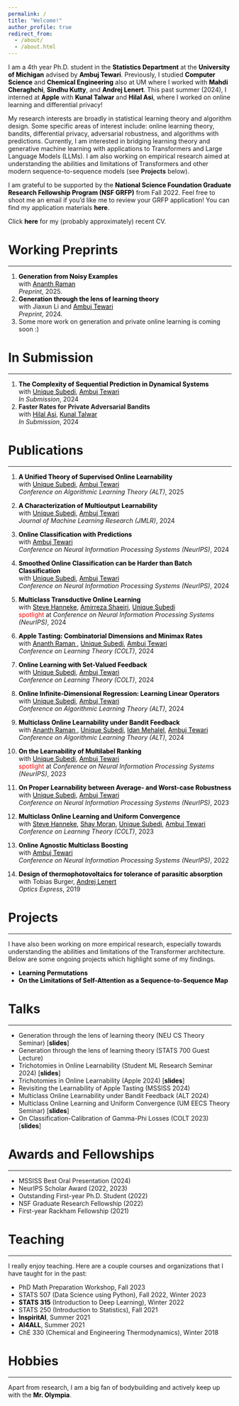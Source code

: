 ```yaml
---
permalink: /
title: "Welcome!"
author_profile: true
redirect_from: 
  - /about/
  - /about.html
---
```


I am a 4th year Ph.D. student in the <b><a href="https://lsa.umich.edu/stats" style="color: black;text-decoration: none">Statistics Department</a></b> at the <b><a href="https://umich.edu/" style="color: black;text-decoration: none">University of Michigan</a></b> advised by <b><a href="https://ambujtewari.github.io" style="color: black;text-decoration: none">Ambuj Tewari</a></b>. Previously, I studied <b><a href="https://cse.engin.umich.edu/" style="color: black;text-decoration: none">Computer Science</a></b> and <b><a href="https://che.engin.umich.edu/" style="color: black;text-decoration: none">Chemical Engineering</a></b> also at UM where I worked with <b><a href="https://mahdi.ch" style="color: black;text-decoration: none">Mahdi Cheraghchi</a></b>, <b><a href="https://web.eecs.umich.edu/~skutty/" style="color: black;text-decoration: none">Sindhu Kutty</a></b>, and <b><a href="https://lenert.engin.umich.edu" style="color: black;text-decoration: none">Andrej Lenert</a></b>.  This past summer (2024), I interned at <b><a href="https://machinelearning.apple.com" style="color: black;text-decoration: none">Apple</a></b> with <b><a href="http://kunaltalwar.org" style="color: black;text-decoration: none">Kunal Talwar</a></b> and <b><a href="https://web.stanford.edu/~asi/" style="color: black;text-decoration: none">Hilal Asi</a></b>, where I worked on online learning and differential privacy! 


My research interests are broadly in statistical learning theory and algorithm design. Some specific areas of interest include: online learning theory, bandits, differential privacy, adversarial robustness, and algorithms with predictions. Currently, I am interested in bridging learning theory and generative machine learning with applications to Transformers and Large Language Models (LLMs). I am also working on empirical research aimed at understanding the abilities and limitations of Transformers and other modern sequence-to-sequence models (see <b>Projects</b> below). 

I am grateful to be supported by the <b><a href="https://www.nsfgrfp.org" style="color: black;text-decoration: none">National Science Foundation Graduate Research Fellowship Program (NSF GRFP)</a></b> from Fall 2022. Feel free to shoot me an email if you’d like me to review your GRFP application! You can find my application materials <b><a href="https://drive.google.com/drive/folders/1o56kOfXVsy64bpcfqegah3f4R85IvN82?usp=sharing" style="color: black;text-decoration: none">here</a></b>.

Click <b><a href="http://vinodkraman.github.io/files/Raman_CV.pdf" style="color: black;text-decoration: none">here</a></b> for my (probably approximately) recent CV.

# Working Preprints
---
1. <b><a href= "https://arxiv.org/pdf/2501.04179" style="color: black;text-decoration: none"> Generation from Noisy Examples </a></b>\
    with <a href= "https://scholar.google.com/citations?user=GpisoW8AAAAJ&hl=en" style="color: black;"> Ananth Raman </a>\
    _Preprint_, 2025.
2.  <b><a href="https://arxiv.org/abs/2410.13714" style="color: black;text-decoration: none">Generation through the lens of learning theory</a></b>\
    with Jiaxun Li and <a href="https://ambujtewari.github.io" style="color: black;">Ambuj Tewari</a>\
    _Preprint_, 2024.
3. Some more work on generation and private online learning is coming soon :)

# In Submission
---
    
1. <b><a href = "https://arxiv.org/abs/2402.06614" style="color: black;text-decoration: none">The Complexity of Sequential Prediction in Dynamical Systems</a></b>\
   with <a href="https://unique-subedi.github.io" style="color: black;">Unique Subedi</a>, <a href="https://ambujtewari.github.io" style="color: black;">Ambuj Tewari</a>  
    _In Submission_, 2024
2. <b>Faster Rates for Private Adversarial Bandits</b>\
    with <a href="https://web.stanford.edu/~asi/" style="color: black;">Hilal Asi</a>, <a href="http://kunaltalwar.org" style="color: black;">Kunal Talwar</a>\
    _In Submission_, 2024

# Publications
---
1. <b><a href="https://arxiv.org/abs/2307.03816" style="color: black;text-decoration: none">A Unified Theory of Supervised Online Learnability</a></b>  
    with <a href="https://unique-subedi.github.io" style="color: black;">Unique Subedi</a>, <a href="https://ambujtewari.github.io" style="color: black;">Ambuj Tewari</a>  
    _Conference on Algorithmic Learning Theory (ALT)_, 2025

2. <b><a href="https://arxiv.org/abs/2301.02729" style="color: black;text-decoration: none">A Characterization of Multioutput Learnability</a></b>\
    with <a href="https://unique-subedi.github.io" style="color: black;">Unique Subedi</a>, <a href="https://ambujtewari.github.io" style="color: black;">Ambuj Tewari</a>  
    _Journal of Machine Learning Research (JMLR)_, 2024 
    
3. <b><a href="http://arxiv.org/abs/2405.14066" style="color: black;text-decoration: none">Online Classification with Predictions</a></b>\
    with <a href="https://ambujtewari.github.io" style="color: black;">Ambuj Tewari</a>  
    _Conference on Neural Information Processing Systems (NeurIPS)_, 2024
   
4. <b><a href="https://arxiv.org/pdf/2405.15424" style="color: black;text-decoration: none">Smoothed Online Classification can be Harder than Batch Classification</a></b>\
    with <a href="https://unique-subedi.github.io" style="color: black;">Unique Subedi</a>, <a href="https://ambujtewari.github.io" style="color: black;">Ambuj Tewari</a>  
    _Conference on Neural Information Processing Systems (NeurIPS)_, 2024
    
5. <b><a href="http://arxiv.org/abs/2411.01634" style="color: black;text-decoration: none">Multiclass Transductive Online Learning</a></b>\
    with <a href="https://stevehanneke.com" style="color: black;">Steve Hanneke</a>, <a href="https://scholar.google.com/citations?user=nRTM5b8AAAAJ&hl=en" style="color: black;">Amirreza Shaeiri</a>, <a href="https://unique-subedi.github.io" style="color: black;">Unique Subedi</a>  
   <span style="color: red">spotlight</span> at _Conference on Neural Information Processing Systems (NeurIPS)_, 2024
   
6. <b><a href="https://arxiv.org/abs/2310.19064" style="color: black;text-decoration: none">Apple Tasting: Combinatorial Dimensions and Minimax Rates</a></b>\
    with <a href= "https://scholar.google.com/citations?user=GpisoW8AAAAJ&hl=en" style="color: black;"> Ananth Raman </a>, <a href="https://unique-subedi.github.io" style="color: black;">Unique Subedi</a>, <a href="https://ambujtewari.github.io" style="color: black;">Ambuj Tewari</a>\
    _Conference on Learning Theory (COLT)_, 2024
   
7. <b><a href="https://arxiv.org/abs/2306.06247" style="color: black;text-decoration: none">Online Learning with Set-Valued Feedback</a></b>  
    with <a href="https://unique-subedi.github.io" style="color: black;">Unique Subedi</a>, <a href="https://ambujtewari.github.io" style="color: black;">Ambuj Tewari</a>  
    _Conference on Learning Theory (COLT)_, 2024
   
8. <b><a href="https://arxiv.org/abs/2309.06548" style="color: black;text-decoration: none">Online Infinite-Dimensional Regression: Learning Linear Operators</a></b>    
    with <a href="https://unique-subedi.github.io" style="color: black;">Unique Subedi</a>, <a href="https://ambujtewari.github.io" style="color: black;">Ambuj Tewari</a>  
    _Conference on Algorithmic Learning Theory (ALT)_, 2024  

9. <b><a href="https://arxiv.org/abs/2308.04620" style="color: black;text-decoration: none">Multiclass Online Learnability under Bandit Feedback</a></b>  
    with <a href= "https://scholar.google.com/citations?user=GpisoW8AAAAJ&hl=en" style="color: black;"> Ananth Raman </a>, <a href="https://unique-subedi.github.io" style="color: black;">Unique Subedi</a>, <a href="https://idanmehalel.wordpress.com" style="color: black;">Idan Mehalel</a>, <a href="https://ambujtewari.github.io" style="color: black;">Ambuj Tewari</a>\
    _Conference on Algorithmic Learning Theory (ALT)_, 2024
   
10. <b><a href="https://arxiv.org/abs/2304.03337" style="color: black;text-decoration: none">On the Learnability of Multilabel Ranking</a></b>  
    with <a href="https://unique-subedi.github.io" style="color: black;">Unique Subedi</a>, <a href="https://ambujtewari.github.io" style="color: black;">Ambuj Tewari</a>  
    <span style="color: red">spotlight</span> at _Conference on Neural Information Processing Systems (NeurIPS)_, 2023  

11. <b><a href="https://arxiv.org/abs/2211.05656" style="color: black;text-decoration: none">On Proper Learnability between Average- and Worst-case Robustness</a></b>\
    with <a href="https://unique-subedi.github.io" style="color: black;">Unique Subedi</a>, <a href="https://ambujtewari.github.io" style="color: black;">Ambuj Tewari</a>  
    _Conference on Neural Information Processing Systems (NeurIPS)_, 2023  

12. <b><a href="https://arxiv.org/abs/2303.17716" style="color: black;text-decoration: none">Multiclass Online Learning and Uniform Convergence</a></b>   
   with <a href="https://stevehanneke.com" style="color: black;">Steve Hanneke</a>, <a href="https://csaws.cs.technion.ac.il/~shaymrn/" style="color: black;">Shay Moran</a>, <a href="https://unique-subedi.github.io" style="color: black;">Unique Subedi</a>, <a href="https://ambujtewari.github.io" style="color: black;">Ambuj Tewari</a>  
    _Conference on Learning Theory (COLT)_, 2023  

13. <b><a href="https://arxiv.org/abs/2205.15113" style="color: black;text-decoration: none">Online Agnostic Multiclass Boosting</a></b>   
    with <a href="https://ambujtewari.github.io" style="color: black;">Ambuj Tewari</a>  
    _Conference on Neural Information Processing Systems (NeurIPS)_, 2022  

14. <b><a href="https://opg.optica.org/oe/fulltext.cfm?uri=oe-27-22-31757&id=422403" style="color: black;text-decoration: none">Design of thermophotovoltaics for tolerance of parasitic absorption</a></b>  
    with Tobias Burger, <a href="https://lenert.engin.umich.edu" style="color: black;">Andrej Lenert</a>  
    _Optics Express_, 2019


# Projects
---
I have also been working on more empirical research, especially towards understanding the abilities and limitations of the Transformer architecture. Below are some ongoing projects which highlight some of my findings. 

- <b><a href="https://github.com/vinodkraman/LearningPermutations" style="color: black;text-decoration: none">Learning Permutations</a></b>
- <b><a href="https://drive.google.com/file/d/1RoNKp8UjCIyYyimKM7SrbNibSS5Ya_ry/view?usp=sharing" style="color: black;text-decoration: none"> On the Limitations of Self-Attention as a Sequence-to-Sequence Map</a></b>


# Talks
---
- Generation through the lens of learning theory (NEU CS Theory Seminar) [<b><a href="https://drive.google.com/file/d/1mfKRbMvGWCDnhhpQbb8RzUDKqRM4hwas/view?usp=share_link" style="color: black;text-decoration: none">slides</a></b>]
- Generation through the lens of learning theory (STATS 700 Guest Lecture)
- Trichotomies in Online Learnability (Student ML Research Seminar 2024)  [<b><a href="https://drive.google.com/file/d/15R-_OTPSbOuGVLGxcwN0N2HQSeK13u8U/view?usp=sharing
" style="color: black;text-decoration: none">slides</a></b>]
- Trichotomies in Online Learnability (Apple 2024)  [<b><a href="https://drive.google.com/file/d/15R-_OTPSbOuGVLGxcwN0N2HQSeK13u8U/view?usp=sharing
" style="color: black;text-decoration: none">slides</a></b>]
- Revisiting the Learnability of Apple Tasting (MSSISS 2024)
- Multiclass Online Learnability under Bandit Feedback (ALT 2024)
- Multiclass Online Learning and Uniform Convergence (UM EECS Theory Seminar)  [<b><a href="https://drive.google.com/file/d/1YYH1xC_CDVVpjrbjUNPXMQvojB6XomtV/view?usp=sharing" style="color: black;text-decoration: none">slides</a></b>]
- On Classification-Calibration of Gamma-Phi Losses (COLT 2023) [<b><a href="https://drive.google.com/file/d/1odpiQMefHoLJbHs6HLIpS6e0wM8FKEzs/view?usp=sharing" style="color: black;text-decoration: none">slides</a></b>]

# Awards and Fellowships
---
- MSSISS Best Oral Presentation (2024)
- NeurIPS Scholar Award (2022, 2023)
- Outstanding First-year Ph.D. Student (2022)
- NSF Graduate Research Fellowship (2022)
- First-year Rackham Fellowship (2021) 

# Teaching
---
I really enjoy teaching. Here are a couple courses and organizations that I have taught for in the past: 
- PhD Math Preparation Workshop, Fall 2023 
- STATS 507 (Data Science using Python), Fall 2022, Winter 2023
- <b><a href="https://ambujtewari.github.io/stats315-winter2022/" style="color: black;text-decoration: none">STATS 315</a></b> (Introduction to Deep Learning), Winter 2022
- STATS 250 (Introduction to Statistics), Fall 2021
- <b><a href="https://www.inspiritai.com" style="color: black;text-decoration: none">InspiritAI</a></b>, Summer 2021
- <b><a href="https://ai-4-all.org" style="color: black;text-decoration: none">AI4ALL</a></b>, Summer 2021
- ChE 330 (Chemical and Engineering Thermodynamics), Winter 2018

# Hobbies
---
Apart from research, I am a big fan of bodybuilding and actively keep up with the <b><a href="https://mrolympia.com" style="color: black;text-decoration: none">Mr. Olympia</a></b>.



